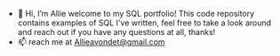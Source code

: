 - 👋 Hi, I’m Allie welcome to my SQL portfolio! This code repository contains examples of SQL I've written, feel free to take a look around and reach out if you have any questions at all, thanks!
- 📫 reach me at Allieavondet@gmail.com

<!---
Allie-Avondet/Allie-Avondet is a ✨ special ✨ repository because its `README.md` (this file) appears on your GitHub profile.
You can click the Preview link to take a look at your changes.
--->

